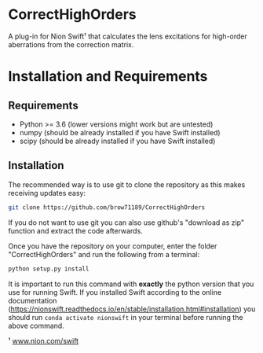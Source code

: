 CorrectHighOrders
===========

A plug-in for Nion Swift¹ that calculates the lens excitations for high-order aberrations from the correction matrix.

Installation and Requirements
========================

Requirements
------------
* Python >= 3.6 (lower versions might work but are untested)
* numpy (should be already installed if you have Swift installed)
* scipy (should be already installed if you have Swift installed)

Installation
------------
The recommended way is to use git to clone the repository as this makes receiving updates easy:
```bash
git clone https://github.com/brow71189/CorrectHighOrders
```

If you do not want to use git you can also use github's "download as zip" function and extract the code afterwards.

Once you have the repository on your computer, enter the folder "CorrectHighOrders" and run the following from a terminal:

```bash
python setup.py install
```

It is important to run this command with __exactly__ the python version that you use for running Swift. If you installed Swift according to the online documentation (https://nionswift.readthedocs.io/en/stable/installation.html#installation) you should run `conda activate nionswift` in your terminal before running the above command.

¹ www.nion.com/swift